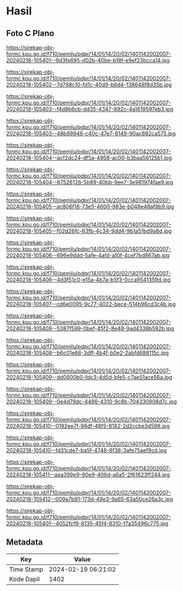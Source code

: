 # Hasil

## Foto C Plano

https://sirekap-obj-formc.kpu.go.id/f710/pemilu/pdpr/14/01/14/20/02/1401142002007-20240218-105401--9d3fe695-d02b-40be-b18f-e9ef23bcca14.jpg

https://sirekap-obj-formc.kpu.go.id/f710/pemilu/pdpr/14/01/14/20/02/1401142002007-20240218-105402--7d798c10-fd1c-40d9-b6d4-138648f8d35b.jpg

https://sirekap-obj-formc.kpu.go.id/f710/pemilu/pdpr/14/01/14/20/02/1401142002007-20240218-105403--f4d8b6cb-dd35-4347-892c-4a1619597eb3.jpg

https://sirekap-obj-formc.kpu.go.id/f710/pemilu/pdpr/14/01/14/20/02/1401142002007-20240218-105403--48b89948-c40c-47e7-8149-90ac882ca575.jpg

https://sirekap-obj-formc.kpu.go.id/f710/pemilu/pdpr/14/01/14/20/02/1401142002007-20240218-105404--acf2dc24-df5a-4958-ac00-b3baa56125b1.jpg

https://sirekap-obj-formc.kpu.go.id/f710/pemilu/pdpr/14/01/14/20/02/1401142002007-20240218-105404--87526128-5b89-40bb-9ee7-3e981974fae9.jpg

https://sirekap-obj-formc.kpu.go.id/f710/pemilu/pdpr/14/01/14/20/02/1401142002007-20240218-105405--ac806f16-73e5-4600-983e-b048e48af8b9.jpg

https://sirekap-obj-formc.kpu.go.id/f710/pemilu/pdpr/14/01/14/20/02/1401142002007-20240218-105405--f02d26fc-63fb-4c34-9dd4-9b1a51bd9a8d.jpg

https://sirekap-obj-formc.kpu.go.id/f710/pemilu/pdpr/14/01/14/20/02/1401142002007-20240218-105406--696e9ddd-5afe-4afd-a10f-4cef7bd867ab.jpg

https://sirekap-obj-formc.kpu.go.id/f710/pemilu/pdpr/14/01/14/20/02/1401142002007-20240218-105406--4d3f51c0-e15a-4b7a-b5f3-0cca9541359d.jpg

https://sirekap-obj-formc.kpu.go.id/f710/pemilu/pdpr/14/01/14/20/02/1401142002007-20240218-105407--cd6e0095-9c77-4022-bece-514b96cd3c4b.jpg

https://sirekap-obj-formc.kpu.go.id/f710/pemilu/pdpr/14/01/14/20/02/1401142002007-20240218-105408--5387f599-0bef-45f2-8e48-9ad4338b592b.jpg

https://sirekap-obj-formc.kpu.go.id/f710/pemilu/pdpr/14/01/14/20/02/1401142002007-20240218-105408--b6c01e66-3dff-4b4f-b0e2-2abfd688115c.jpg

https://sirekap-obj-formc.kpu.go.id/f710/pemilu/pdpr/14/01/14/20/02/1401142002007-20240218-105409--dd0600b0-fdc3-4d5d-bfe5-c7ae51ace56a.jpg

https://sirekap-obj-formc.kpu.go.id/f710/pemilu/pdpr/14/01/14/20/02/1401142002007-20240218-105409--0e4d79dc-4486-4310-9c8b-704330908d7c.jpg

https://sirekap-obj-formc.kpu.go.id/f710/pemilu/pdpr/14/01/14/20/02/1401142002007-20240218-105410--0192ee7f-98df-48f5-8182-2d2ccbe3d598.jpg

https://sirekap-obj-formc.kpu.go.id/f710/pemilu/pdpr/14/01/14/20/02/1401142002007-20240218-105410--fd31cde7-ba5f-4748-8f38-3afe75aef9cd.jpg

https://sirekap-obj-formc.kpu.go.id/f710/pemilu/pdpr/14/01/14/20/02/1401142002007-20240218-105411--aea399e9-90e9-406d-a6a5-2f61623ff244.jpg

https://sirekap-obj-formc.kpu.go.id/f710/pemilu/pdpr/14/01/14/20/02/1401142002007-20240218-105412--009a7b91-173d-49e3-9a65-63a50ce26a3c.jpg

https://sirekap-obj-formc.kpu.go.id/f710/pemilu/pdpr/14/01/14/20/02/1401142002007-20240218-105401--4052fcf9-8135-45f4-8310-f7a35496c775.jpg


## Metadata

| Key        | Value               |
| ---------- | ------------------- |
| Time Stamp | 2024-02-19 06:21:02 |
| Kode Dapil | 1402                |



